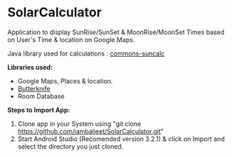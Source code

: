 # SolarCalculator
Application to display SunRise/SunSet &amp; MoonRise/MoonSet Times based on User's Time &amp; location on Google Maps.

Java library used for calculations : [commons-suncalc](https://github.com/shred/commons-suncalc)

**Libraries used:**
 - Google Maps, Places & location.
 - [Butterknife](http://jakewharton.github.io/butterknife/)
 - Room Database

**Steps to Import App:**
 1. Clone app in your System using "git clone https://github.com/iambaljeet/SolarCalculator.git"
 2. Start Android Studio (Recomended version 3.2.1) & click on Import and select the directory you just cloned.
